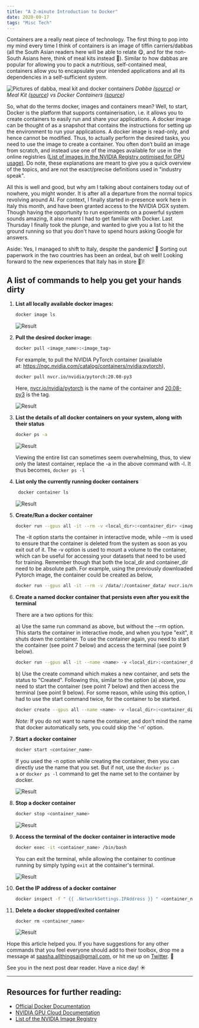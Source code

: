 ```yaml
---
title: "A 2-minute Introduction to Docker"
date: 2020-09-17
tags: "Misc Tech"
---
```

Containers are a really neat piece of technology. The first thing to pop into my mind every time I think of containers is an image of tiffin carriers/dabbas (all the South Asian readers here will be able to relate 😋, and for the non-South Asians here, think of meal kits instead 🤪). Similar to how dabbas are popular for allowing you to pack a nutritious, self-contained meal, containers allow you to encapsulate your intended applications and all its dependencies in a self-sufficient system.

<img src="/images/posts/20200917_a_2minute_introduction_to_docker/dabba.png" class="large" alt="Pictures of dabba, meal kit and docker containers">
<em>Dabba (<a href="https://www.maxpixel.net/India-Shiny-Pans-Pan-Lunch-Stainless-Steel-Tiffin-1796184">source</a>) or Meal Kit (<a href="https://medium.com/@giacaglia/the-end-of-the-meal-kit-ffc707a1957">source</a>) vs Docker Containers (<a href="https://medium.com/codingthesmartway-com-blog/docker-beginners-guide-part-1-images-containers-6f3507fffc98">source</a>)</em>

So, what do the terms docker, images and containers mean? Well, to start, Docker is the platform that supports containerisation, i.e. it allows you to create containers to easily run and share your applications. A docker image can be thought of as a snapshot that contains the instructions for setting up the environment to run your applications. A docker image is read-only, and hence cannot be modified. Thus, to actually perform the desired tasks, you need to use the image to create a container. You often don’t build an image from scratch, and instead use one of the images available for use in the online registries ([List of images in the NVIDIA Registry optimised for GPU usage](https://catalog.ngc.nvidia.com)[)](https://ngc.nvidia.com/catalog/all](https://ngc.nvidia.com/catalog/all)). Do note, these explanations are meant to give you a quick overview of the topics, and are not the exact/precise definitions used in "industry speak".

All this is well and good, but why am I talking about containers today out of nowhere, you might wonder. It is after all a departure from the normal topics revolving around AI. For context, I finally started in-presence work here in Italy this month, and have been granted access to the NVIDIA DGX system. Though having the opportunity to run experiments on a powerful system sounds amazing, it also meant I had to get familiar with Docker. Last Thursday I finally took the plunge, and wanted to give you a list to hit the ground running so that you don't have to spend hours asking Google for answers.

Aside: Yes, I managed to shift to Italy, despite the pandemic! 🎉 Sorting out paperwork in the two countries has been an ordeal, but oh well! Looking forward to the new experiences that Italy has in store 💙)!

## **A list of commands to help you get your hands dirty**

1. **List all locally available docker images:**
    
    ```bash
    docker image ls
    ```

    <img src="/images/posts/20200917_a_2minute_introduction_to_docker/result1.png" class="large" alt="Result">

1. **Pull the desired docker image:**
    
    ```bash
    docker pull <image_name>:<image_tag>
    ```
    
    For example, to pull the NVIDIA PyTorch container (available at: https://ngc.nvidia.com/catalog/containers/nvidia:pytorch),
    
    ```bash
    docker pull nvcr.io/nvidia/pytorch:20.08-py3
    ```
    
    Here, [nvcr.io/nvidia/pytorch](http://nvcr.io/nvidia/pytorch:20.08-py3) is the name of the container and [20.08-py3](http://nvcr.io/nvidia/pytorch:20.08-py3) is the tag.

    <img src="/images/posts/20200917_a_2minute_introduction_to_docker/result2.png" class="large" alt="Result">

1. **List the details of all docker containers on your system, along with their status**
    
    ```bash
    docker ps -a
    ```
    
    <img src="/images/posts/20200917_a_2minute_introduction_to_docker/result3.png" class="large" alt="Result">
    
    Viewing the entire list can sometimes seem overwhelming, thus, to view only the latest container, replace the -a in the above command with -l. It thus becomes, `docker ps -l`
    

1. **List only the currently running docker containers**
    
    ```bash
     docker container ls
    ```
    
    <img src="/images/posts/20200917_a_2minute_introduction_to_docker/result4.png" class="large" alt="Result">

1. **Create/Run a docker container**
    
    ```bash
    docker run --gpus all -it --rm -v <local_dir>:<container_dir> <image_name>:<image_tag>
    ```
    
    The -it option starts the container in interactive mode, while --rm is used to ensure that the container is deleted from the system as soon as you exit out of it. The -v option is used to mount a volume to the container, which can be useful for accessing your datasets that need to be used for training. Remember though that both the local_dir and container_dir need to be absolute path. For example, using the previously downloaded Pytorch image, the container could be created as below,
    
    ```bash
    docker run --gpus all -it --rm -v /data/:/container_data/ nvcr.io/nvidia/pytorch:20.08-py3
    ```
    

1. **Create a named docker container that persists even after you exit the terminal**
    
    There are a two options for this:
    
    a) Use the same run command as above, but without the --rm option. This starts the container in interactive mode, and when you type "exit", it shuts down the container. To use the container again, you need to start the container (see point 7 below) and access the terminal (see point 9 below).
    
    ```bash
    docker run --gpus all -it --name <name> -v <local_dir>:<container_dir> <image_name>:<image_tag>
    ```
    
    b) Use the create command which makes a new container, and sets the status to "Created". Following this, similar to the option (a) above, you need to start the container (see point 7 below) and then access the terminal (see point 9 below). For some reason, while using this option, I had to use the start command twice, for the container to be started.
    
    ```bash
    docker create --gpus all --name <name> -v <local_dir>:<container_dir> <image_name>:<image_tag>
    ```
    
    *Note:* If you do not want to name the container, and don’t mind the name that docker automatically sets, you could skip the ‘-n’ option.
    

1. **Start a docker container**
    
    ```bash
    docker start <container_name>
    ```
    
    If you used the -n option while creating the container, then you can directly use the name that you set. But if not, use the `docker ps -a` or `docker ps -l` command to get the name set to the container by docker.
    
    <img src="/images/posts/20200917_a_2minute_introduction_to_docker/result5.png" class="large" alt="Result">
    

1. **Stop a docker container**
    
    ```bash
    docker stop <container_name>
    ```
    
    <img src="/images/posts/20200917_a_2minute_introduction_to_docker/result6.png" class="large" alt="Result">

1. **Access the terminal of the docker container in interactive mode**
    
    ```bash
    docker exec -it <container_name> /bin/bash
    ```
    
    You can exit the terminal, while allowing the container to continue running by simply typing `exit` at the container's terminal.
    
    <img src="/images/posts/20200917_a_2minute_introduction_to_docker/result7.png" class="large" alt="Result">
    

1. **Get the IP address of a docker container**
    
    
    ```bash
    docker inspect -f " {{ .NetworkSettings.IPAddress }} " <container_name>
    ```
    
2. **Delete a docker stopped/exited container**
    
    ```bash
    docker rm <container_name>
    ```
    
    <img src="/images/posts/20200917_a_2minute_introduction_to_docker/result8.png" class="large" alt="Result">


Hope this article helped you. If you have suggestions for any other commands that you feel everyone should add to their toolbox, drop me a message at [saasha.allthingsai@gmail.com](mailto:saasha.allthingsai@gmail.com), or hit me up on [Twitter](https://twitter.com/saasha_nair). 💙

See you in the next post dear reader. Have a nice day! ☀️

---

## **Resources for further reading:**

- [Official Docker Documentation](https://docs.docker.com/get-started/)
- [NVIDIA GPU Cloud Documentation](https://docs.nvidia.com/ngc/ngc-user-guide/nvcontainers.html#nvcontainers)
- [List of the NVIDIA Image Registry](https://ngc.nvidia.com/catalog/all)